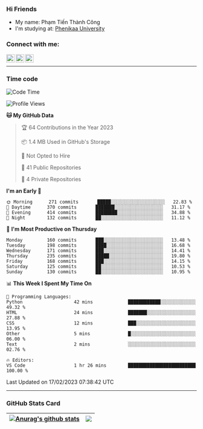 ### Hi Friends

- My name: Phạm Tiến Thành Công
- I'm studying at: [Phenikaa University]


### Connect with me:
[<img align="left" alt="PhamTienThanhCong | Facebook" width="22px" src="https://upload.wikimedia.org/wikipedia/commons/thumb/1/16/Facebook-icon-1.png/640px-Facebook-icon-1.png" />][facebook]
[<img align="left" alt="PhamTienThanhCong | Zalo" width="22px" src="https://www.anphatpc.com.vn/template/anphat_2020v2/images/icon-zalo.jpg" />][zalo]
[<img align="left" alt="PhamTienThanhCong | LinkedIn" width="22px" src="https://cdn3.iconfinder.com/data/icons/inficons/512/linkedin.png" />][linkedin]

<br />

---

### Time code

<!--START_SECTION:waka-->
![Code Time](http://img.shields.io/badge/Code%20Time-878%20hrs%2018%20mins-blue)

![Profile Views](http://img.shields.io/badge/Profile%20Views-9-blue)

**🐱 My GitHub Data** 

> 🏆 64 Contributions in the Year 2023
 > 
> 📦 1.4 MB Used in GitHub's Storage 
 > 
> 🚫 Not Opted to Hire
 > 
> 📜 41 Public Repositories 
 > 
> 🔑 4 Private Repositories  
 > 
**I'm an Early 🐤** 

```text
🌞 Morning      271 commits       █████░░░░░░░░░░░░░░░░░░░░   22.83 % 
🌆 Daytime      370 commits       ███████░░░░░░░░░░░░░░░░░░   31.17 % 
🌃 Evening      414 commits       ████████░░░░░░░░░░░░░░░░░   34.88 % 
🌙 Night        132 commits       ██░░░░░░░░░░░░░░░░░░░░░░░   11.12 % 

```
📅 **I'm Most Productive on Thursday** 

```text
Monday         160 commits       ███░░░░░░░░░░░░░░░░░░░░░░   13.48 % 
Tuesday        198 commits       ████░░░░░░░░░░░░░░░░░░░░░   16.68 % 
Wednesday      171 commits       ███░░░░░░░░░░░░░░░░░░░░░░   14.41 % 
Thursday       235 commits       █████░░░░░░░░░░░░░░░░░░░░   19.80 % 
Friday         168 commits       ███░░░░░░░░░░░░░░░░░░░░░░   14.15 % 
Saturday       125 commits       ██░░░░░░░░░░░░░░░░░░░░░░░   10.53 % 
Sunday         130 commits       ██░░░░░░░░░░░░░░░░░░░░░░░   10.95 % 

```


📊 **This Week I Spent My Time On** 

```text
💬 Programming Languages: 
Python                   42 mins             ████████████░░░░░░░░░░░░░   49.32 % 
HTML                     24 mins             ███████░░░░░░░░░░░░░░░░░░   27.88 % 
CSS                      12 mins             ███░░░░░░░░░░░░░░░░░░░░░░   13.95 % 
Other                    5 mins              █░░░░░░░░░░░░░░░░░░░░░░░░   06.00 % 
Text                     2 mins              ░░░░░░░░░░░░░░░░░░░░░░░░░   02.76 % 

🔥 Editors: 
VS Code                  1 hr 26 mins        █████████████████████████   100.00 % 

```


 Last Updated on 17/02/2023 07:38:42 UTC
<!--END_SECTION:waka-->

---

### GitHub Stats Card

| <a href="https://github.com/phamtienthanhcong"><img align="center" src="https://github-readme-stats.vercel.app/api?username=PhamTienThanhCong&show_icons=true&include_all_commits=true&theme=buefy&hide_border=true&theme=ocean_dark" alt="Anurag's github stats" /></a> | <a href="https://github.com/phamtienthanhcong"><img align="center" src="https://github-readme-stats.vercel.app/api/top-langs/?username=PhamTienThanhCong&layout=compact&theme=buefy&hide_border=true&theme=ocean_dark" /></a> |
| ------------- | ------------- |

[Phenikaa University]: https://phenikaa-uni.edu.vn/vi
[facebook]: https://www.facebook.com/phamtienthanhcong
[linkedin]: https://linkedin.com/in/phamtienthanhcong
[zalo]: https://zalo.me/0396396332
[tiktok]: https://www.tiktok.com/@phamtienthanhcong
[web]: https://github.com/PhamTienThanhCong/web_dev
[min project]: https://github.com/PhamTienThanhCong/Project-Of-Web
[c and cpp]: https://github.com/PhamTienThanhCong/Code_C_and_Cpro
[python]: https://github.com/PhamTienThanhCong/Python_beginer

